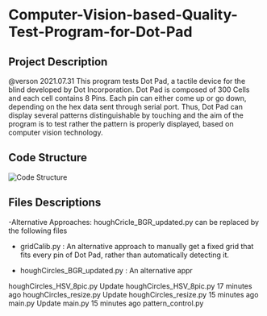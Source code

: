 # Computer-Vision-based-Quality-Test-Program-for-Dot-Pad

## Project Description
@verson 2021.07.31
This program tests Dot Pad, a tactile device for the blind developed by Dot Incorporation. Dot Pad is composed of 300 Cells and each cell contains 8 Pins. Each pin can either come up or go down, depending on the hex data sent through serial port. Thus, Dot Pad can display several patterns distinguishable by touching and the aim of the program is to test rather the pattern is properly displayed, based on computer vision technology.

## Code Structure
![Code Structure](https://user-images.githubusercontent.com/68358806/142944256-3b265a89-ab53-4aac-b3c6-bed22b9acf1a.png)

## Files Descriptions

-Alternative Approaches: houghCricle_BGR_updated.py can be replaced by the following files
  - gridCalib.py : An alternative approach to manually get a fixed grid that fits every pin of Dot Pad, rather than automatically detecting it.

  - houghCircles_BGR_updated.py : An alternative appr

houghCircles_HSV_8pic.py
Update houghCircles_HSV_8pic.py
17 minutes ago
houghCircles_resize.py
Update houghCircles_resize.py
15 minutes ago
main.py
Update main.py
15 minutes ago
pattern_control.py
